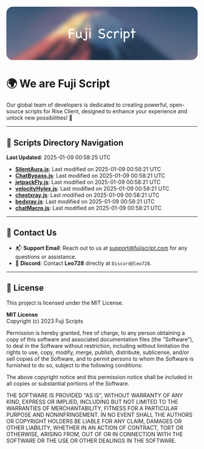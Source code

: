 ![Banner](.github/b.webp)

# 🌍 **We are Fuji Script**

Our global team of developers is dedicated to creating powerful, open-source scripts for Rise Client, designed to enhance your experience and unlock new possibilities! 🌟

---
<!-- SCRIPTS_NAVIGATION_START -->
## 📂 **Scripts Directory Navigation**

**Last Updated**: 2025-01-09 00:58:25 UTC

- **[SilentAura.js](scripts/SilentAura.js)**: Last modified on 2025-01-09 00:58:21 UTC
- **[ChatBypass.js](scripts/ChatBypass.js)**: Last modified on 2025-01-09 00:58:21 UTC
- **[jetpackFly.js](scripts/jetpackFly.js)**: Last modified on 2025-01-09 00:58:21 UTC
- **[velocityHylex.js](scripts/velocityHylex.js)**: Last modified on 2025-01-09 00:58:21 UTC
- **[chestxray.js](scripts/chestxray.js)**: Last modified on 2025-01-09 00:58:21 UTC
- **[bedxray.js](scripts/bedxray.js)**: Last modified on 2025-01-09 00:58:21 UTC
- **[chatMacro.js](scripts/chatMacro.js)**: Last modified on 2025-01-09 00:58:21 UTC

<!-- SCRIPTS_NAVIGATION_END -->

---

## 💬 **Contact Us**  
- 📬 **Support Email**: Reach out to us at [support@fujiscript.com](mailto:support@fujiscript.com) for any questions or assistance.  
- 💬 **Discord**: Contact **Leo728** directly at `Discord@leo728`.

---

## 📜 **License**

This project is licensed under the MIT License.  

**MIT License**  
Copyright (c) 2023 Fuji Scripts  

Permission is hereby granted, free of charge, to any person obtaining a copy of this software and associated documentation files (the "Software"), to deal in the Software without restriction, including without limitation the rights to use, copy, modify, merge, publish, distribute, sublicense, and/or sell copies of the Software, and to permit persons to whom the Software is furnished to do so, subject to the following conditions:  

The above copyright notice and this permission notice shall be included in all copies or substantial portions of the Software.  

THE SOFTWARE IS PROVIDED "AS IS", WITHOUT WARRANTY OF ANY KIND, EXPRESS OR IMPLIED, INCLUDING BUT NOT LIMITED TO THE WARRANTIES OF MERCHANTABILITY, FITNESS FOR A PARTICULAR PURPOSE AND NONINFRINGEMENT. IN NO EVENT SHALL THE AUTHORS OR COPYRIGHT HOLDERS BE LIABLE FOR ANY CLAIM, DAMAGES OR OTHER LIABILITY, WHETHER IN AN ACTION OF CONTRACT, TORT OR OTHERWISE, ARISING FROM, OUT OF OR IN CONNECTION WITH THE SOFTWARE OR THE USE OR OTHER DEALINGS IN THE SOFTWARE.  
